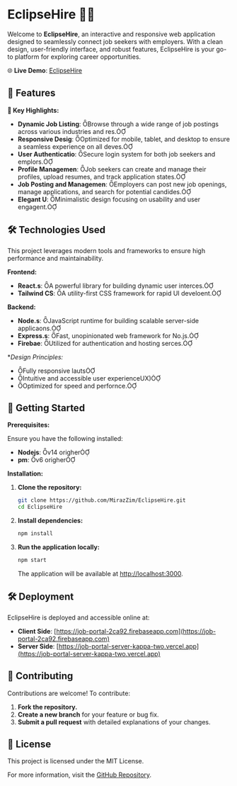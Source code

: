 # EclipseHire 🏢💼

Welcome to **EclipseHire**, an interactive and responsive web application designed to seamlessly connect job seekers with employers. With a clean design, user-friendly interface, and robust features, EclipseHire is your go-to platform for exploring career opportunities.

🌐 **Live Demo**: [EclipseHire](https://job-portal-2ca92.firebaseapp.com)

## 🌟 Features

**🔖 Key Highlights:**

- **Dynamic Job Listing**: Browse through a wide range of job postings across various industries and res.
- **Responsive Desig**: Optimized for mobile, tablet, and desktop to ensure a seamless experience on all deves.
- **User Authenticatio**: Secure login system for both job seekers and emplors.
- **Profile Managemen**: Job seekers can create and manage their profiles, upload resumes, and track application states.
- **Job Posting and Managemen**: Employers can post new job openings, manage applications, and search for potential candides.
- **Elegant U**: Minimalistic design focusing on usability and user engagent.

## 🛠️ Technologies Used

This project leverages modern tools and frameworks to ensure high performance and maintainability.

**Frontend:**

- **React.s**: A powerful library for building dynamic user interces.
- **Tailwind CS**: A utility-first CSS framework for rapid UI develoent.

**Backend:**

- **Node.s**: JavaScript runtime for building scalable server-side applicaons.
- **Express.s**: Fast, unopinionated web framework for No.js.
- **Firebae**: Utilized for authentication and hosting serces.

**Design Principles:*

- Fully responsive lauts
- Intuitive and accessible user experienceUX)
- Optimized for speed and perfornce.

## 🚀 Getting Started

**Prerequisites:**

Ensure you have the following installed:

- **Nodejs**: v14 origher
- **pm**: v6 origher

**Installation:**

1. **Clone the repository:**
   ```bash
   git clone https://github.com/MirazZim/EclipseHire.git
   cd EclipseHire
   ```
2. **Install dependencies:**
   ```bash
   npm install
   ```
3. **Run the application locally:**
   ```bash
   npm start
   ```
    The application will be available at [http://localhost:3000](http://localhost:3000).  

## 🛠️ Deployment

EclipseHire is deployed and accessible online at:
- **Client Side**: [https://job-portal-2ca92.firebaseapp.com](https://job-portal-2ca92.firebaseapp.com)
- **Server Side**: [https://job-portal-server-kappa-two.vercel.app](https://job-portal-server-kappa-two.vercel.app)

## 🤝 Contributing

Contributions are welcome! To contribute:

1. **Fork the repository.**
2. **Create a new branch** for your feature or bug fix.
3. **Submit a pull request** with detailed explanations of your changes.

## 📜 License

This project is licensed under the MIT License.

For more information, visit the [GitHub Repository](https://github.com/MirazZim/EclipseHire). 
